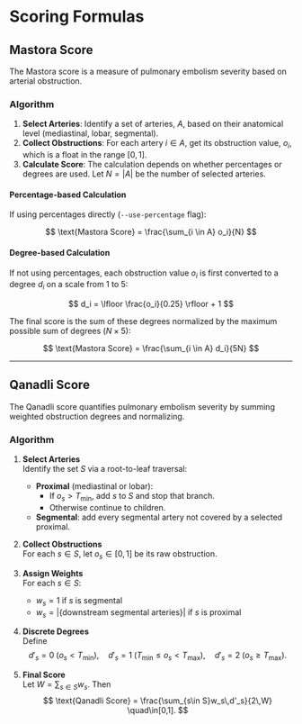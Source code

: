 # Scoring Formulas

## Mastora Score

The Mastora score is a measure of pulmonary embolism severity based on arterial obstruction.

### Algorithm

1.  **Select Arteries**: Identify a set of arteries, $A$, based on their anatomical level (mediastinal, lobar, segmental).
2.  **Collect Obstructions**: For each artery $i \in A$, get its obstruction value, $o_i$, which is a float in the range $[0, 1]$.
3.  **Calculate Score**: The calculation depends on whether percentages or degrees are used. Let $N = |A|$ be the number of selected arteries.

#### Percentage-based Calculation

If using percentages directly (`--use-percentage` flag):

$$ \text{Mastora Score} = \frac{\sum_{i \in A} o_i}{N} $$

#### Degree-based Calculation

If not using percentages, each obstruction value $o_i$ is first converted to a degree $d_i$ on a scale from 1 to 5:

$$ d_i = \lfloor \frac{o_i}{0.25} \rfloor + 1 $$

The final score is the sum of these degrees normalized by the maximum possible sum of degrees ($N \times 5$):

$$ \text{Mastora Score} = \frac{\sum_{i \in A} d_i}{5N} $$

---

## Qanadli Score

The Qanadli score quantifies pulmonary embolism severity by summing weighted obstruction degrees and normalizing.

### Algorithm

1. **Select Arteries**  
   Identify the set $S$ via a root-to-leaf traversal:
   - **Proximal** (mediastinal or lobar):  
     - If $o_s > T_{\min}$, add $s$ to $S$ and stop that branch.  
     - Otherwise continue to children.  
   - **Segmental**: add every segmental artery not covered by a selected proximal.

2. **Collect Obstructions**  
   For each $s\in S$, let $o_s\in[0,1]$ be its raw obstruction.

3. **Assign Weights**  
   For each $s\in S$:  
   - $w_s = 1$ if $s$ is segmental  
   - $w_s = |\{\text{downstream segmental arteries}\}|$ if $s$ is proximal  

4. **Discrete Degrees**  
   Define  
   $$
     d'_s = 0\;(o_s < T_{\min}),\quad
     d'_s = 1\;(T_{\min}\le o_s < T_{\max}),\quad
     d'_s = 2\;(o_s \ge T_{\max}).
   $$

5. **Final Score**  
   Let $W = \sum_{s\in S}w_s$. Then  
   $$ \text{Qanadli Score} = \frac{\sum_{s\in S}w_s\,d'_s}{2\,W} \quad\in[0,1]. $$
